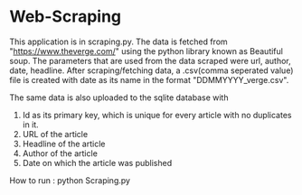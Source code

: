 # Web-Scraping
This application is in scraping.py.
The data is fetched from "https://www.theverge.com/" using the python library known as Beautiful soup.
The parameters that are used from the data scraped were url, author, date, headline.
After scraping/fetching data, a .csv(comma seperated value) file is created with date as its name in the format "DDMMYYYY_verge.csv".

The same data is also uploaded to the sqlite database with
1. Id as its primary key, which is unique for every article with no duplicates in it.
2. URL of the article
3. Headline of the article
4. Author of the article
5. Date on which the article was published

How to run :
python Scraping.py

